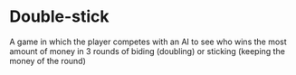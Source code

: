 # Double-stick
A game in which the player competes with an AI to see who wins the most amount of money in 3 rounds of biding (doubling) or sticking (keeping the money of the round)
